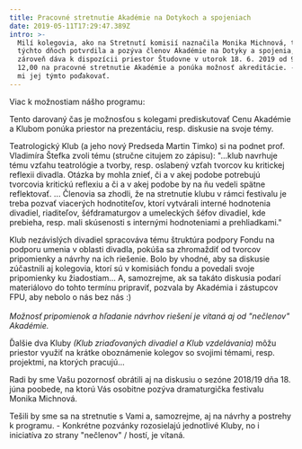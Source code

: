 ```yaml
---
title: Pracovné stretnutie Akadémie na Dotykoch a spojeniach
date: 2019-05-11T17:29:47.389Z
intro: >-
  Milí kolegovia, ako na Stretnutí komisií naznačila Monika Michnová, tak nám v
  týchto dňoch potvrdila a pozýva členov Akadémie na Dotyky a spojenia, kde nám
  zároveň dáva k dispozícii priestor Študovne v utorok 18. 6. 2019 od 9,00 do
  12,00 na pracovné stretnutie Akadémie a ponúka možnosť akreditácie. - Dovoľte
  mi jej týmto poďakovať.
---
```

Viac k možnostiam nášho programu:

Tento darovaný čas je možnosťou s kolegami prediskutovať Cenu Akadémie a Klubom ponúka priestor na prezentáciu, resp. diskusie na svoje témy.

Teatrologický Klub (a jeho nový Predseda Martin Timko) si na podnet prof. Vladimíra Štefka zvoli tému (stručne citujem zo zápisu): "...klub navrhuje tému vzťahu teatrológie a tvorby, resp. oslabený vzťah tvorcov ku kritickej reflexii divadla. Otázka by mohla znieť, či a v akej podobe potrebujú tvorcovia kritickú reflexiu a či a v akej podobe by na ňu vedeli spätne reflektovať. ... Členovia sa zhodli, že na stretnutie klubu v rámci festivalu je treba pozvať viacerých hodnotiteľov, ktorí vytvárali interné hodnotenia divadiel, riaditeľov, šéfdramaturgov a umeleckých šéfov divadiel, kde prebieha, resp. mali skúsenosti s internými hodnoteniami a prehliadkami." 

Klub nezávislých divadiel spracováva tému štruktúra podpory Fondu na podporu umenia v oblasti divadla, pokúša sa zhromaždiť od tvorcov pripomienky a návrhy na ich riešenie. Bolo by vhodné, aby sa diskusie zúčastnili aj kolegovia, ktorí sú v komisiách fondu a povedali svoje pripomienky ku žiadostiam... A, samozrejme, ak sa takáto diskusia podarí materiálovo do tohto termínu pripraviť, pozvala by Akadémia i zástupcov FPU, aby nebolo o nás bez nás :)  \
\
_Možnosť pripomienok a hľadanie návrhov riešení je vítaná aj od "nečlenov" Akadémie._

Ďalšie dva Kluby _(Klub zriaďovaných divadiel a Klub vzdelávania)_ môžu priestor využiť na krátke oboznámenie kolegov so svojimi témami, resp. projektmi, na ktorých pracujú...

Radi by sme Vašu pozornosť obrátili aj  na diskusiu o sezóne 2018/19 dňa 18. júna poobede, na ktorú Vás osobitne pozýva dramaturgička festivalu Monika Michnová.

Tešili by sme sa na stretnutie s Vami a, samozrejme, aj na návrhy a postrehy k programu. - Konkrétne pozvánky rozosielajú jednotlivé Kluby, no i iniciatíva zo  strany "nečlenov" / hostí,  je vítaná.
